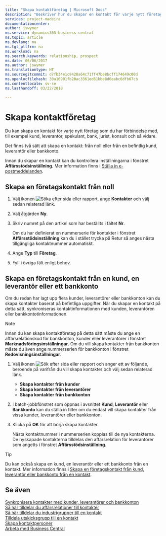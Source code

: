 ```yaml
---
title: "Skapa kontaktföretag | Microsoft Docs"
description: "Beskriver hur du skapar en kontakt för varje nytt företag eller potentiellt företag som du interagerar med eller har en relation med."
services: project-madeira
documentationcenter: 
author: jswymer
ms.service: dynamics365-business-central
ms.topic: article
ms.devlang: na
ms.tgt_pltfrm: na
ms.workload: na
ms.search.keywords: relationship, prospect
ms.date: 06/06/2017
ms.author: jswymer
ms.translationtype: HT
ms.sourcegitcommit: d7fb34e1c9428a64c71ff47be8bcff174649c00d
ms.openlocfilehash: 30a16901fb20ac3361ed61bbe8d6eabc6dfb67cb
ms.contentlocale: sv-se
ms.lasthandoff: 03/22/2018

---
```

# <a name="create-contact-companies"></a>Skapa kontaktföretag
Du kan skapa en kontakt för varje nytt företag som du har förbindelse med, till exempel kund, leverantör, spekulant, bank, jurist, konsult och så vidare.

Det finns två sätt att skapa en kontakt: från noll eller från en befintlig kund, leverantör eller bankkonto.

Innan du skapar en kontakt kan du kontrollera inställningarna i fönstret **Affärsstödsinställning**. Mer information finns i [Ställa in e-postmeddelanden](marketing-setup-marketing.md).

## <a name="create-a-company-contact-from-scratch"></a>Skapa en företagskontakt från noll
1. Välj ikonen ![Söka efter sida eller rapport](media/ui-search/search_small.png "Ikonen Söka efter sida eller rapport"), ange **Kontakter** och välj sedan relaterad länk.
2. Välj åtgärden **Ny**.
3. Skriv numret på den artikel som har beställts i fältet **Nr**.

    Om du har definierat en nummerserie för kontakter i fönstret **Affärsstödsinställning** kan du i stället trycka på Retur så anges nästa tillgängliga kontaktnummer automatiskt.  
4. Ange **Typ** till **Företag**.
5. Fyll i övriga fält enligt behov.

## <a name="to-create-a-company-contact-from-a-customer-vendor-or-bank-account"></a>Skapa en företagskontakt från en kund, en leverantör eller ett bankkonto
Om du redan har lagt upp flera kunder, leverantörer eller bankkonton kan du skapa kontakter baserat på befintliga uppgifter. När du skapar en kontakt på detta sätt, synkroniseras kontaktinformationen med kunden, leverantören eller bankkontotinformationen.

> [!NOTE]  
>   Innan du kan skapa kontaktföretag på detta sätt måste du ange en affärsrelationskod för bankkonton, kunder eller leverantörer i fönstret **Marknadsföringsinställningar**. Om du vill skapa kontakter från bankkonton måste du även ange nummerserien för bankkonton i fönstret **Redovisningsinställningar**.

1. Välj ikonen ![Sök efter sida eller rapport](media/ui-search/search_small.png "ikonen Sök efter sida eller rapport") och anger ett av följande, beroende på varifrån du vill skapa kontakter och välj sedan relaterad länk.
   * **Skapa kontakter från kunder**
   * **Skapa kontakter från leverantörer**
   * **Skapa kontakter från bankkonton**
2. I batch-jobbfönstret som öppnas i avsnittet **Kund**, **Leverantör** eller **Bankkonto** kan du ställa in filter om du endast vill skapa kontakter från vissa kunder, leverantörer eller bankkonton.
3. Klicka på **OK** för att börja skapa kontakter.

    Nästa kontaktnummer i nummerserien kopplas till de nya kontakterna. De nyskapade kontakterna tilldelas den affärsrelation för leverantörer som angetts i fönstret **Affärsstödsinställning**.

> [!TIP]  
>   Du kan också skapa en kund, en leverantör eller ett bankkonto från en kontakt. Mer information finns i [Skapa en företagskontakt från kund, leverantör eller bankkonto från en kontakt](marketing-how-create-contacts-new-customers-vendors-bank-accounts.md).

## <a name="see-also"></a>Se även
[Synkronisera kontakter med kunder, leverantörer och bankkonton](marketing-synchronize-contacts-customers-vendors-bank-accounts.md)  
[Så här tilldelar du affärsrelationer till kontakter](marketing-business-relations.md#AssignBusRelContact)  
[Så här tilldelar du industrigrupper till en kontakt](marketing-industry-groups.md#AssignIndustryGroupContact)  
[Tilldela utskicksgrupp till en kontakt](marketing-mailing-groups.md#AssignMailGroupContact)  
[Skapa kontaktpersoner](marketing-create-contact-persons.md)  
[Arbeta med Business Central](ui-work-product.md)


